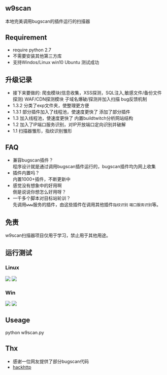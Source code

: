 ## w9scan
本地完美调用bugscan的插件运行的扫描器

## Requirement
- require python 2.7
- 不需要安装其他第三方库
- 支持Windos/Linux  win10 Ubuntu 测试成功

## 升级记录
- 接下来要做的: 爬虫模块(信息收集，XSS探测，SQL注入,敏感文件/备份文件探测) WAF/CDN探测模块 子域名爆破/探测并加入扫描 bug反馈机制
- 1.3.2 分类了exp文件夹，使整理更方便
- 1.3.1 部分插件加入了线程池，使速度更快了 添加了部分插件
- 1.3 加入线程池，使速度更快了  内置buildtwitch分析网站结构
- 1.2 加入了IP端口服务识别，对IP开放端口定向识别并破解
- 1.1 扫描器雏形，指纹识别雏形

## FAQ
- 兼容bugscan插件？  
    程序设计就是通过调用bugscan插件运行的，bugscan插件均为网上收集
- 插件内置吗？  
    内置1000+插件，不断更新中
- 感觉没有想象中的好用啊  
    倒是说说你想怎么好用呀？
- 一千多个脚本对目标站轮训？  
    先调用`www`服务的插件，由这些插件在调用其他插件`指纹识别` `端口服务识别`等。

## 免责
w9scan扫描器项目仅用于学习，禁止用于其他用途。

## 运行测试
### Linux 
![](https://github.com/boy-hack/w9scan/blob/master/images/linux1.png)
![](https://github.com/boy-hack/w9scan/blob/master/images/linux2.png)
### Win
![](https://github.com/boy-hack/w9scan/blob/master/images/win1.png)
![](https://github.com/boy-hack/w9scan/blob/master/images/win2.png)
## Useage
python w9scan.py

## Thx
- 感谢一位网友提供了部分bugscan代码
- [hackhttp](https://github.com/BugScanTeam/hackhttp/)